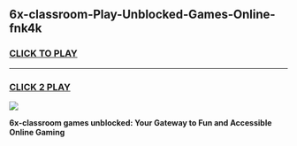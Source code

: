 
## 6x-classroom-Play-Unblocked-Games-Online-fnk4k
<h3>
<a href="https://premium76.site?title=6x-classroom&ref=24A">CLICK TO PLAY</a></h3>
<hr>

<h3>
<a href="https://premium76.site?title=6x-classroom&ref=24A">CLICK 2 PLAY</a>
  
</h3>

<a href="https://premium76.site?title=6x-classroom&ref=24A"><img src="https://clearcache.store/games.png"></a>


**6x-classroom games unblocked: Your Gateway to Fun and Accessible Online Gaming**
